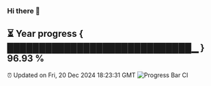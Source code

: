 ### Hi there 👋
⏳ Year progress { █████████████████████████████▁ } 96.93 %
---
⏰ Updated on Fri, 20 Dec 2024 18:23:31 GMT
![Progress Bar CI](https://github.com/liununu/liununu/workflows/Progress%20Bar%20CI/badge.svg)
